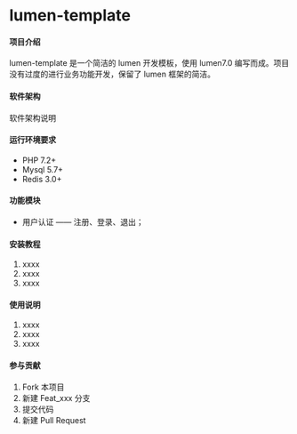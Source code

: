 # lumen-template

#### 项目介绍
lumen-template 是一个简洁的 lumen 开发模板，使用 lumen7.0 编写而成。项目没有过度的进行业务功能开发，保留了 lumen 框架的简洁。

#### 软件架构
软件架构说明

#### 运行环境要求
- PHP 7.2+
- Mysql 5.7+
- Redis 3.0+

#### 功能模块
- 用户认证 —— 注册、登录、退出；

#### 安装教程

1. xxxx
2. xxxx
3. xxxx

#### 使用说明

1. xxxx
2. xxxx
3. xxxx

#### 参与贡献

1. Fork 本项目
2. 新建 Feat_xxx 分支
3. 提交代码
4. 新建 Pull Request
